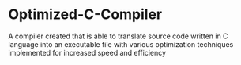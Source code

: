 # Optimized-C-Compiler

A compiler created that is able to translate source code written in C language into an executable file with various optimization techniques implemented for increased speed and efficiency 
